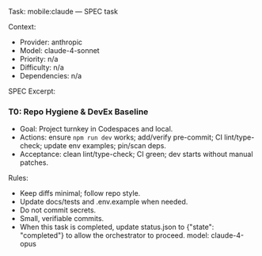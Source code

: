Task: mobile:claude — SPEC task

Context:
- Provider: anthropic
- Model: claude-4-sonnet
- Priority: n/a
- Difficulty: n/a
- Dependencies: n/a

SPEC Excerpt:

### T0: Repo Hygiene & DevEx Baseline
- Goal: Project turnkey in Codespaces and local.
- Actions: ensure `npm run dev` works; add/verify pre-commit; CI lint/type-check; update env examples; pin/scan deps.
- Acceptance: clean lint/type-check; CI green; dev starts without manual patches.

Rules:
- Keep diffs minimal; follow repo style.
- Update docs/tests and .env.example when needed.
- Do not commit secrets.
- Small, verifiable commits.
- When this task is completed, update status.json to {"state": "completed"} to allow the orchestrator to proceed.
model: claude-4-opus
